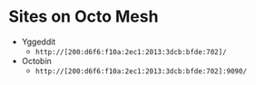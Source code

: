 # Sites on Octo Mesh

- Yggeddit
  - `http://[200:d6f6:f10a:2ec1:2013:3dcb:bfde:702]/`
- Octobin
  - `http://[200:d6f6:f10a:2ec1:2013:3dcb:bfde:702]:9090/`
